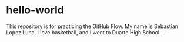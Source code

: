 # hello-world
This repository is for practicing the GitHub Flow.
My name is Sebastian Lopez Luna, I love basketball, and I went to Duarte High School.
